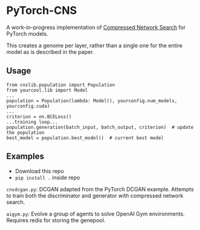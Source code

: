PyTorch-CNS
==============
A work-in-progress implementation of [Compressed Network Search](http://people.idsia.ch/~juergen/compressednetworksearch.html)
for PyTorch models.

This creates a genome per layer, rather than a single one for the entire model as is described in the paper.

Usage
-----
```
from cnslib.population import Population
from yourcool.lib import Model
...
population = Population(lambda: Model(), yourconfig.num_models, yourconfig.cuda)
...
criterion = nn.BCELoss()
...training loop...
population.generation(batch_input, batch_output, criterion)  # update the population
best_model = population.best_model()  # current best model
```
Examples
--------

 * Download this repo
 * `pip install .` inside repo

`cnsdcgan.py`: DCGAN adapted from the PyTorch DCGAN example. Attempts to train
both the discriminator and generator with compressed network search.

`aigym.py`: Evolve a group of agents to solve OpenAI Gym environments. Requires
redis for storing the genepool.

